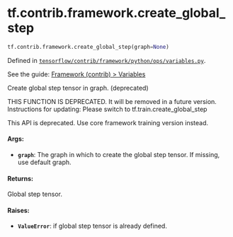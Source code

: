 <div itemscope itemtype="http://developers.google.com/ReferenceObject">
<meta itemprop="name" content="tf.contrib.framework.create_global_step" />
</div>

# tf.contrib.framework.create_global_step

``` python
tf.contrib.framework.create_global_step(graph=None)
```



Defined in [`tensorflow/contrib/framework/python/ops/variables.py`](https://www.tensorflow.org/code/tensorflow/contrib/framework/python/ops/variables.py).

See the guide: [Framework (contrib) > Variables](../../../../../api_guides/python/contrib.framework.md#Variables)

Create global step tensor in graph. (deprecated)

THIS FUNCTION IS DEPRECATED. It will be removed in a future version.
Instructions for updating:
Please switch to tf.train.create_global_step

This API is deprecated. Use core framework training version instead.

#### Args:

* <b>`graph`</b>: The graph in which to create the global step tensor. If missing,
    use default graph.


#### Returns:

Global step tensor.


#### Raises:

* <b>`ValueError`</b>: if global step tensor is already defined.